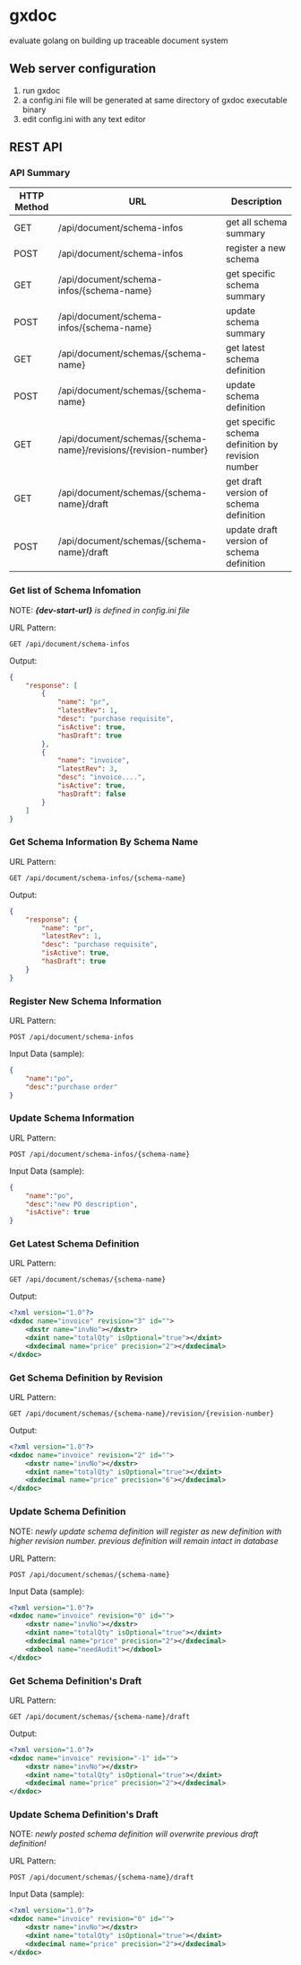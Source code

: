 # gxdoc
evaluate golang on building up traceable document system

## Web server configuration
1. run gxdoc 
2. a config.ini file will be generated at same directory of gxdoc executable binary
3. edit config.ini with any text editor

## REST API
### API Summary
|HTTP Method|URL|Description|
| --- | --- | --- |
| GET | /api/document/schema-infos | get all schema summary |
| POST | /api/document/schema-infos | register a new schema |
| GET | /api/document/schema-infos/{schema-name} | get specific schema summary |
| POST | /api/document/schema-infos/{schema-name} | update schema summary |
| GET | /api/document/schemas/{schema-name} | get latest schema definition |
| POST | /api/document/schemas/{schema-name} | update schema definition |
| GET | /api/document/schemas/{schema-name}/revisions/{revision-number} | get specific schema definition by revision number |
| GET | /api/document/schemas/{schema-name}/draft | get draft version of schema definition |
| POST | /api/document/schemas/{schema-name}/draft | update draft version of schema definition | 

### Get list of Schema Infomation
NOTE: <i><b>{dev-start-url}</b> is defined in config.ini file</i>

URL Pattern:    
```
GET /api/document/schema-infos
```
Output:
```json
{
    "response": [
        {
            "name": "pr",
            "latestRev": 1,
            "desc": "purchase requisite",
            "isActive": true,
            "hasDraft": true
        },
        {
            "name": "invoice",
            "latestRev": 3,
            "desc": "invoice....",
            "isActive": true,
            "hasDraft": false
        }
    ]
}
```

### Get Schema Information By Schema Name
URL Pattern:
```
GET /api/document/schema-infos/{schema-name}
```
Output:
```json
{
    "response": {
        "name": "pr",
        "latestRev": 1,
        "desc": "purchase requisite",
        "isActive": true,
        "hasDraft": true
    }
}
```

### Register New Schema Information
URL Pattern:
```
POST /api/document/schema-infos
```
Input Data (sample):
```json
{
    "name":"po",
    "desc":"purchase order"
}
```

### Update Schema Information
URL Pattern:
```
POST /api/document/schema-infos/{schema-name}
```
Input Data (sample):
```json
{
    "name":"po",
    "desc":"new PO description",
    "isActive": true
}
```

### Get Latest Schema Definition
URL Pattern:
```
GET /api/document/schemas/{schema-name}
```
Output:
```xml
<?xml version="1.0"?>
<dxdoc name="invoice" revision="3" id="">
    <dxstr name="invNo"></dxstr>
    <dxint name="totalQty" isOptional="true"></dxint>
    <dxdecimal name="price" precision="2"></dxdecimal>
</dxdoc>
```

### Get Schema Definition by Revision
URL Pattern:
```
GET /api/document/schemas/{schema-name}/revision/{revision-number}
```
Output:
```xml
<?xml version="1.0"?>
<dxdoc name="invoice" revision="2" id="">
    <dxstr name="invNo"></dxstr>
    <dxint name="totalQty" isOptional="true"></dxint>
    <dxdecimal name="price" precision="6"></dxdecimal>
</dxdoc>
```

### Update Schema Definition
NOTE: <i>newly update schema definition will register as new definition with higher revision number. previous definition will remain intact in database</i>

URL Pattern:
```
POST /api/document/schemas/{schema-name}
```
Input Data (sample):
```xml
<?xml version="1.0"?>
<dxdoc name="invoice" revision="0" id="">
    <dxstr name="invNo"></dxstr>
    <dxint name="totalQty" isOptional="true"></dxint>
    <dxdecimal name="price" precision="2"></dxdecimal>
    <dxbool name="needAudit"></dxbool>
</dxdoc>
```

### Get Schema Definition's Draft
URL Pattern:
```
GET /api/document/schemas/{schema-name}/draft
```
Output:
```xml
<?xml version="1.0"?>
<dxdoc name="invoice" revision="-1" id="">
    <dxstr name="invNo"></dxstr>
    <dxint name="totalQty" isOptional="true"></dxint>
    <dxdecimal name="price" precision="2"></dxdecimal>
</dxdoc>
```

### Update Schema Definition's Draft
NOTE: <i>newly posted schema definition will overwrite previous draft definition!</i>

URL Pattern:
 ```
POST /api/document/schemas/{schema-name}/draft
```
Input Data (sample):
```xml
<?xml version="1.0"?>
<dxdoc name="invoice" revision="0" id="">
    <dxstr name="invNo"></dxstr>
    <dxint name="totalQty" isOptional="true"></dxint>
    <dxdecimal name="price" precision="2"></dxdecimal>
</dxdoc>
```
